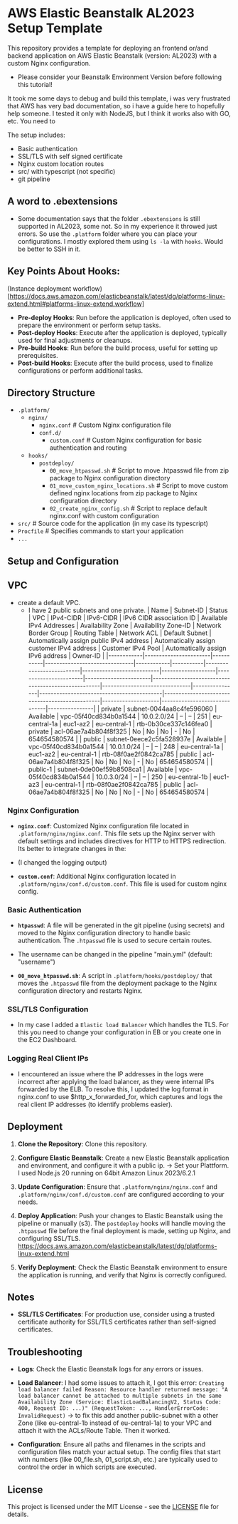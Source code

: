 # AWS Elastic Beanstalk AL2023 Setup Template

This repository provides a template for deploying an frontend or/and backend application on AWS Elastic Beanstalk (version: AL2023) with a custom Nginx configuration.
- Please consider your Beanstalk Environment Version before following this tutorial!

It took me some days to debug and build this template, i was very frustrated that AWS has very bad documentation, so i have a guide here to hopefully help someone. I tested it only with NodeJS, but I think it works also with GO, etc. You need to 

The setup includes:
 - Basic authentication
 - SSL/TLS with self signed certificate
 - Nginx custom location routes
 - src/ with typescript (not specific)
 - git pipeline

## A word to .ebextensions
- Some documentation says that the folder `.ebextensions` is still supported in AL2023, some not. So in my experience it throwed just errors. So use the `.platform` folder where you can place your configurations. I mostly explored them using `ls -la` with `hooks`. Would be better to SSH in it.

## Key Points About Hooks:
(Instance deployment workflow)[https://docs.aws.amazon.com/elasticbeanstalk/latest/dg/platforms-linux-extend.html#platforms-linux-extend.workflow]
- **Pre-deploy Hooks**: Run before the application is deployed, often used to prepare the environment or perform setup tasks.
- **Post-deploy Hooks**: Execute after the application is deployed, typically used for final adjustments or cleanups.
- **Pre-build Hooks**: Run before the build process, useful for setting up prerequisites.
- **Post-build Hooks**: Execute after the build process, used to finalize configurations or perform additional tasks.


## Directory Structure

- `.platform/`
  - `nginx/`
    - `nginx.conf`          # Custom Nginx configuration file
    - `conf.d/`
      - `custom.conf`       # Custom Nginx configuration for basic authentication and routing
  - `hooks/`
    - `postdeploy/`
      - `00_move_htpasswd.sh`               # Script to move .htpasswd file from zip package to Nginx configuration directory
      - `01_move_custom_nginx_locations.sh` # Script to move custom defined nginx locations from zip package to Nginx configuration directory
	  - `02_create_nginx_config.sh`          # Script to replace default nginx.conf with custom configuration
- `src/`                  # Source code for the application (in my case its typescript)
- `Procfile`              # Specifies commands to start your application
- `...`

## Setup and Configuration

## VPC

- create a default VPC.
  - I have 2 public subnets and one private.
  | Name       | Subnet-ID            | Status    | VPC                           | IPv4-CIDR | IPv6-CIDR | IPv6 CIDR association ID | Available IPv4 Addresses | Availability Zone | Availability Zone-ID | Network Border Group | Routing Table                                      | Network ACL                  | Default Subnet | Automatically assign public IPv4 address | Automatically assign customer IPv4 address | Customer IPv4 Pool | Automatically assign IPv6 address | Owner-ID      |
|------------|-----------------------|-----------|-------------------------------|------------|-----------|--------------------------|---------------------------|-------------------|-----------------------|-----------------------|----------------------------------------------------|-------------------------------|----------------|-------------------------------------------|------------------------------------------------|--------------------|------------------------------|----------------|
| private    | subnet-0044aa8c4fe596060 | Available | vpc-05f40cd834b0a1544 | 10.0.2.0/24 | –         | –                        | 251                       | eu-central-1a     | euc1-az2              | eu-central-1          | rtb-0b30ce337c146fea0 | private                     | acl-06ae7a4b804f8f325 | No               | No                                         | No                                             | -                  | No                           | 654654580574  |
| public     | subnet-0eece2c5fa528937e | Available | vpc-05f40cd834b0a1544 | 10.0.1.0/24 | –         | –                        | 248                       | eu-central-1a     | euc1-az2              | eu-central-1          | rtb-08f0ae2f0842ca785 | public                      | acl-06ae7a4b804f8f325 | No               | No                                         | No                                             | -                  | No                           | 654654580574  |
| public-1   | subnet-0de00ef59b8508ca1 | Available | vpc-05f40cd834b0a1544 | 10.0.3.0/24 | –         | –                        | 250                       | eu-central-1b     | euc1-az3              | eu-central-1          | rtb-08f0ae2f0842ca785 | public                      | acl-06ae7a4b804f8f325 | No               | No                                         | No                                             | -                  | No                           | 654654580574  |



### Nginx Configuration

- **`nginx.conf`**: Customized Nginx configuration file located in `.platform/nginx/nginx.conf`. This file sets up the Nginx server with default settings and includes directives for HTTP to HTTPS redirection. Its better to integrate changes in the:
- (I changed the logging output)

- **`custom.conf`**: Additional Nginx configuration located in `.platform/nginx/conf.d/custom.conf`. This file is used for custom nginx config.

### Basic Authentication

- **`htpasswd`**: A file will be generated in the git pipeline (using secrets) and moved to the Nginx configuration directory to handle basic authentication. The `.htpasswd` file is used to secure certain routes.
- The username can be changed in the pipeline "main.yml" (default: "username")

- **`00_move_htpasswd.sh`**: A script in `.platform/hooks/postdeploy/` that moves the `.htpasswd` file from the deployment package to the Nginx configuration directory and restarts Nginx.

### SSL/TLS Configuration

- In my case I added a `Elastic load Balancer` which handles the TLS. For this you need to change your configuration in EB or you create one in the EC2 Dashboard.

### Logging Real Client IPs

- I encountered an issue where the IP addresses in the logs were incorrect after applying the load balancer, as they were internal IPs forwarded by the ELB. To resolve this, I updated the log format in nginx.conf to use $http_x_forwarded_for, which captures and logs the real client IP addresses (to identify problems easier).

## Deployment

1. **Clone the Repository**: Clone this repository.

2. **Configure Elastic Beanstalk**: Create a new Elastic Beanstalk application and environment, and configure it with a public ip.
-> Set your Plattform. I used Node.js 20 running on 64bit Amazon Linux 2023/6.2.1

3. **Update Configuration**: Ensure that `.platform/nginx/nginx.conf` and `.platform/nginx/conf.d/custom.conf` are configured according to your needs.

4. **Deploy Application**: Push your changes to Elastic Beanstalk using the pipeline or manually (s3). The `postdeploy` hooks will handle moving the `.htpasswd` file before the final deployment is made, setting up Nginx, and configuring SSL/TLS. https://docs.aws.amazon.com/elasticbeanstalk/latest/dg/platforms-linux-extend.html

5. **Verify Deployment**: Check the Elastic Beanstalk environment to ensure the application is running, and verify that Nginx is correctly configured.

## Notes

- **SSL/TLS Certificates**: For production use, consider using a trusted certificate authority for SSL/TLS certificates rather than self-signed certificates.

## Troubleshooting

- **Logs**: Check the Elastic Beanstalk logs for any errors or issues.

- **Load Balancer**: I had some issues to attach it, I got this error: `Creating load balancer failed Reason: Resource handler returned message: "A load balancer cannot be attached to multiple subnets in the same Availability Zone (Service: ElasticLoadBalancingV2, Status Code: 400, Request ID: ...)" (RequestToken: ..., HandlerErrorCode: InvalidRequest)` -> to fix this add another public-subnet with a other Zone (like eu-central-1b instead of eu-central-1a) to your VPC and attach it with the ACLs/Route Table. Then it worked.


- **Configuration**: Ensure all paths and filenames in the scripts and configuration files match your actual setup. The config files that start with numbers (like 00_file.sh, 01_script.sh, etc.) are typically used to control the order in which scripts are executed.

## License

This project is licensed under the MIT License - see the [LICENSE](LICENSE) file for details.

